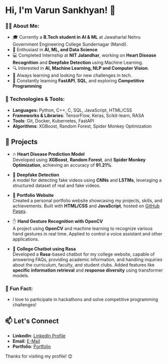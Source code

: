 # Hi, I'm Varun Sankhyan! 👋

### 👨‍💻 About Me:
- 🎓 Currently a **B.Tech student in AI & ML** at Jawaharlal Nehru Government Engineering College Sundernagar (Mandi).
- 🤖 Enthusiast in **AI, ML, and Data Science**
- 💻 Completed Internship at **NIT Jalandhar**, working on **Heart Disease Recognition** and **Deepfake Detection** using Machine Learning.
- 🔍 Interested in **AI, Machine Learning, NLP and Computer Vision**.
- 🌱 Always learning and looking for new challenges in tech.
- 🌱 Constantly learning **FastAPI**, **SQL**, and exploring **Competitive Programming**

### 🔧 Technologies & Tools:
- **Languages:** Python, C++, C, SQL, JavaScript, HTML/CSS
- **Frameworks & Libraries**: TensorFlow, Keras, Scikit-learn, RASA
- **Tools**: Git, Docker, Kubernetes, FastAPI
- **Algorithms**: XGBoost, Random Forest, Spider Monkey Optimization

## 🔭 Projects

- 🔥 **Heart Disease Prediction Model**  
  Developed using **XGBoost**, **Random Forest**, and **Spider Monkey Optimization**, achieving an accuracy of **91.21%**.

- 🎥 **Deepfake Detection**  
  A model for detecting fake videos using **CNNs** and **LSTMs**, leveraging a structured dataset of real and fake videos.

- 💼 **Portfolio Website**  
  Created a personal portfolio website showcasing my projects, skills, and achievements. Built with **HTML/CSS** and **JavaScript**, hosted on [GitHub Pages](https://your-portfolio.com).

- ✋ **Hand Gesture Recognition with OpenCV**  
  A project using **OpenCV** and machine learning to recognize various hand gestures in real time. Applied to control a voice assistant and other applications.

- 🤖 **College Chatbot using Rasa**  
  Developed a **Rasa**-based chatbot for my college website, capable of answering FAQs, providing academic information, and handling inquiries about the curriculum, faculty, and student clubs. Added features like **specific information retrieval** and **response diversity** using transformer models.

### 🌟 Fun Fact:
- I love to participate in hackathons and solve competitive programming challenges!
  
## 📫 Let's Connect
- **LinkedIn**: [LinkedIn Profile](https://www.linkedin.com/in/varun-sankhyan/)
- **Email**: [E-Mail](mailto:your-email@example.com)
- **Portfolio**: [Portfolio](https://sankhyanvarun.github.io/Portfolio/)

Thanks for visiting my profile! 😊

